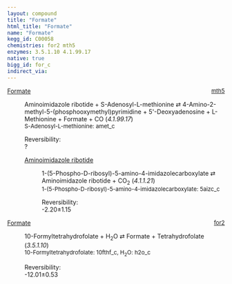 ```yaml
---
layout: compound
title: "Formate"
html_title: "Formate"
name: "Formate"
kegg_id: C00058
chemistries: for2 mth5
enzymes: 3.5.1.10 4.1.99.17
native: true
bigg_id: for_c
indirect_via: 
---
```

<dl><dt class='rs-product'><a href='/compounds/C00058' class='link-dark' data-bs-toggle='tooltip' data-bs-html='true' data-bs-title='KEGG: C00058'>Formate</a><span style='float: right; max-width: 40%'><a href='/chemistries/mth5' class='link-dark opacity-50' style='font-size: small; word-wrap: anywhere;'>mth5</a></span></dt><dd><p>Aminoimidazole ribotide + S-Adenosyl-L-methionine &#8644; 4-Amino-2-methyl-5-(phosphooxymethyl)pyrimidine + 5'-Deoxyadenosine + L-Methionine + Formate + CO (<i>4.1.99.17</i>)<br /><span style='font-size: small;'><span data-bs-toggle='tooltip' data-bs-html='true' data-bs-title='KEGG: C00019'>S-Adenosyl-L-methionine</span>: amet_c</span><br /><div class="reversibility_info">Reversibility: <div class="progress"><div class="progress-bar bg-light" role="progressbar" style="width: 100%" aria-valuenow="0" aria-valuemin="0" aria-valuemax="100"></div></div><span>?</span><div class="progress"><div class="progress-bar bg-light" role="progressbar" style="width: 100%" aria-valuenow="0" aria-valuemin="0" aria-valuemax="10"></div></div></div></p><dl><dt><a href='/compounds/C03373' class='link-dark' data-bs-toggle='tooltip' data-bs-html='true' data-bs-title='KEGG: C03373'>Aminoimidazole ribotide</a><span style='float: right; max-width: 40%'><a href='/chemistries/None' class='link-dark opacity-50' style='font-size: small; word-wrap: anywhere;'></a></span></dt><dd><p>1-(5-Phospho-D-ribosyl)-5-amino-4-imidazolecarboxylate &#8644; Aminoimidazole ribotide + CO<sub>2</sub> (<i>4.1.1.21</i>)<br /><span style='font-size: small;'><span data-bs-toggle='tooltip' data-bs-html='true' data-bs-title='KEGG: C04751'>1-(5-Phospho-D-ribosyl)-5-amino-4-imidazolecarboxylate</span>: 5aizc_c</span><br /><div class="reversibility_info">Reversibility: <div class="progress" style="flex-direction: row-reverse;"><div class="progress-bar bg-success" role="progressbar" style="width: 21.99%" aria-valuenow="-2.1994797868360285" aria-valuemin="0" aria-valuemax="10"></div><div class="progress-bar bg-warning" role="progressbar" style="width: 11.47%" aria-valuenow="-2.1994797868360285" aria-valuemin="0" aria-valuemax="10"></div></div><span>-2.20&plusmn;1.15</span><div class="progress"><div class="progress-bar bg-danger" role="progressbar" style="width: 0%" aria-valuenow="-2.1994797868360285" aria-valuemin="0" aria-valuemax="10"></div></div></div></p><dl></dl></dd></dl></dd></dl><dl><dt class='rs-product'><a href='/compounds/C00058' class='link-dark' data-bs-toggle='tooltip' data-bs-html='true' data-bs-title='KEGG: C00058'>Formate</a><span style='float: right; max-width: 40%'><a href='/chemistries/for2' class='link-dark opacity-50' style='font-size: small; word-wrap: anywhere;'>for2</a></span></dt><dd><p>10-Formyltetrahydrofolate + H<sub>2</sub>O &#8644; Formate + Tetrahydrofolate (<i>3.5.1.10</i>)<br /><span style='font-size: small;'><span data-bs-toggle='tooltip' data-bs-html='true' data-bs-title='KEGG: C00234'>10-Formyltetrahydrofolate</span>: 10fthf_c, <span data-bs-toggle='tooltip' data-bs-html='true' data-bs-title='KEGG: C00001'>H<sub>2</sub>O</span>: h2o_c</span><br /><div class="reversibility_info">Reversibility: <div class="progress" style="flex-direction: row-reverse;"><div class="progress-bar bg-success" role="progressbar" style="width: 120.15%" aria-valuenow="-12.014741112235992" aria-valuemin="0" aria-valuemax="10"></div></div><span>-12.01&plusmn;0.53</span><div class="progress"><div class="progress-bar bg-danger" role="progressbar" style="width: 0%" aria-valuenow="-12.014741112235992" aria-valuemin="0" aria-valuemax="10"></div></div></div></p><dl></dl></dd></dl>